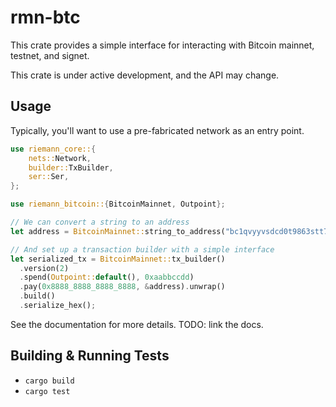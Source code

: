 # rmn-btc

This crate provides a simple interface for interacting with Bitcoin mainnet,
testnet, and signet.

This crate is under active development, and the API may change.

## Usage

Typically, you'll want to use a pre-fabricated network as an entry point.

```rust
use riemann_core::{
    nets::Network,
    builder::TxBuilder,
    ser::Ser,
};

use riemann_bitcoin::{BitcoinMainnet, Outpoint};

// We can convert a string to an address
let address = BitcoinMainnet::string_to_address("bc1qvyyvsdcd0t9863stt7u9rf37wx443lzasg0usy").unwrap();

// And set up a transaction builder with a simple interface
let serialized_tx = BitcoinMainnet::tx_builder()
  .version(2)
  .spend(Outpoint::default(), 0xaabbccdd)
  .pay(0x8888_8888_8888_8888, &address).unwrap()
  .build()
  .serialize_hex();
```

See the documentation for more details. TODO: link the docs.

## Building & Running Tests

- `cargo build`
- `cargo test`
